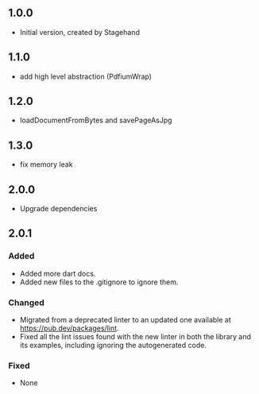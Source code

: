 ## 1.0.0

- Initial version, created by Stagehand

## 1.1.0

-  add high level abstraction (PdfiumWrap)

## 1.2.0

-  loadDocumentFromBytes and savePageAsJpg

## 1.3.0

- fix memory leak

## 2.0.0

- Upgrade dependencies

## 2.0.1

### Added

- Added more dart docs.
- Added new files to the .gitignore to ignore them.

### Changed

- Migrated from a deprecated linter to an updated one available at https://pub.dev/packages/lint.
- Fixed all the lint issues found with the new linter in both the library and its examples, including ignoring the autogenerated code.

### Fixed

- None